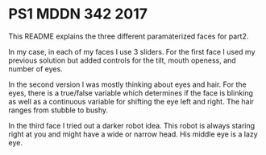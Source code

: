 # PS1 MDDN 342 2017

This README explains the three different paramaterized faces for part2.

In my case, in each of my faces I use 3 sliders. For the first face I used my previous solution but added controls for the tilt, mouth openess, and number of eyes.

In the second version I was mostly thinking about eyes and hair. For the eyes, there is a true/false variable which determines if the face is blinking as well as a continuous variable for shifting the eye left and right. The hair ranges from stubble to bushy.

In the third face I tried out a darker robot idea. This robot is always staring right at you and might have a wide or narrow head. His middle eye is a lazy eye.
